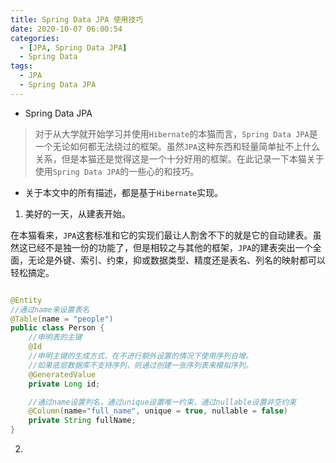```yaml
---
title: Spring Data JPA 使用技巧
date: 2020-10-07 06:00:54
categories:
  - [JPA, Spring Data JPA]
  - Spring Data
tags:
  - JPA
  - Spring Data JPA
---
```


* Spring Data JPA

> 对于从大学就开始学习并使用`Hibernate`的本猫而言，`Spring Data JPA`是一个无论如何都无法绕过的框架。虽然`JPA`这种东西和轻量简单扯不上什么关系，但是本猫还是觉得这是一个十分好用的框架。在此记录一下本猫关于使用`Spring Data JPA`的一些心的和技巧。

* 关于本文中的所有描述，都是基于`Hibernate`实现。

1. 美好的一天，从建表开始。

在本猫看来，`JPA`这套标准和它的实现们最让人割舍不下的就是它的自动建表。虽然这已经不是独一份的功能了，但是相较之与其他的框架，`JPA`的建表突出一个全面，无论是外键、索引、约束，抑或数据类型、精度还是表名、列名的映射都可以轻松搞定。

```java

@Entity
//通过name来设置表名
@Table(name = "people") 
public class Person {
    //申明表的主键
    @Id
    //申明主键的生成方式，在不进行额外设置的情况下使用序列自增。
    //如果底层数据库不支持序列，则通过创建一张序列表来模拟序列。
    @GeneratedValue
    private Long id;

    //通过name设置列名，通过unique设置唯一约束，通过nullable设置非空约束
    @Column(name="full_name", unique = true, nullable = false)
    private String fullName;
}

```

2. 